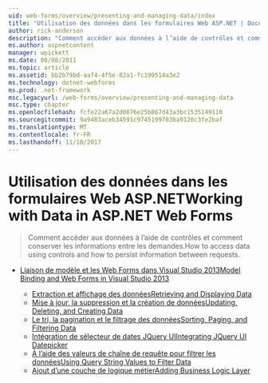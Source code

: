 ```yaml
---
uid: web-forms/overview/presenting-and-managing-data/index
title: "Utilisation des données dans les formulaires Web ASP.NET | Documents Microsoft"
author: rick-anderson
description: "Comment accéder aux données à l’aide de contrôles et comment conserver les informations entre les demandes."
ms.author: aspnetcontent
manager: wpickett
ms.date: 08/08/2011
ms.topic: article
ms.assetid: bb2b79bd-aaf4-4f5e-82a1-fc199514a3e2
ms.technology: dotnet-webforms
ms.prod: .net-framework
msc.legacyurl: /web-forms/overview/presenting-and-managing-data
msc.type: chapter
ms.openlocfilehash: fcfe22a67a2d0876e25b867d43a3bc1535149110
ms.sourcegitcommit: 9a9483aceb34591c97451997036a9120c3fe2baf
ms.translationtype: MT
ms.contentlocale: fr-FR
ms.lasthandoff: 11/10/2017
---
```

<a name="working-with-data-in-aspnet-web-forms"></a><span data-ttu-id="6145d-103">Utilisation des données dans les formulaires Web ASP.NET</span><span class="sxs-lookup"><span data-stu-id="6145d-103">Working with Data in ASP.NET Web Forms</span></span>
====================
> <span data-ttu-id="6145d-104">Comment accéder aux données à l’aide de contrôles et comment conserver les informations entre les demandes.</span><span class="sxs-lookup"><span data-stu-id="6145d-104">How to access data using controls and how to persist information between requests.</span></span>


- [<span data-ttu-id="6145d-105">Liaison de modèle et les Web Forms dans Visual Studio 2013</span><span class="sxs-lookup"><span data-stu-id="6145d-105">Model Binding and Web Forms in Visual Studio 2013</span></span>](model-binding/index.md)

    - [<span data-ttu-id="6145d-106">Extraction et affichage des données</span><span class="sxs-lookup"><span data-stu-id="6145d-106">Retrieving and Displaying Data</span></span>](model-binding/retrieving-data.md)
    - [<span data-ttu-id="6145d-107">Mise à jour, la suppression et la création de données</span><span class="sxs-lookup"><span data-stu-id="6145d-107">Updating, Deleting, and Creating Data</span></span>](model-binding/updating-deleting-and-creating-data.md)
    - [<span data-ttu-id="6145d-108">Le tri, la pagination et le filtrage des données</span><span class="sxs-lookup"><span data-stu-id="6145d-108">Sorting, Paging, and Filtering Data</span></span>](model-binding/sorting-paging-and-filtering-data.md)
    - [<span data-ttu-id="6145d-109">Intégration de sélecteur de dates JQuery UI</span><span class="sxs-lookup"><span data-stu-id="6145d-109">Integrating JQuery UI Datepicker</span></span>](model-binding/integrating-jquery-ui.md)
    - [<span data-ttu-id="6145d-110">À l’aide des valeurs de chaîne de requête pour filtrer les données</span><span class="sxs-lookup"><span data-stu-id="6145d-110">Using Query String Values to Filter Data</span></span>](model-binding/using-query-string-values-to-retrieve-data.md)
    - [<span data-ttu-id="6145d-111">Ajout d’une couche de logique métier</span><span class="sxs-lookup"><span data-stu-id="6145d-111">Adding Business Logic Layer</span></span>](model-binding/adding-business-logic-layer.md)
